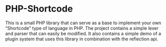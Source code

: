 # PHP-Shortcode

This is a small PHP library that can serve as a base to implement your own “Shortcode” type of language in PHP. The project contains a simple lexer and parser that can easily be modified. It also contains a simple demo of a plugin system that uses this library in combination with the reflection api.
